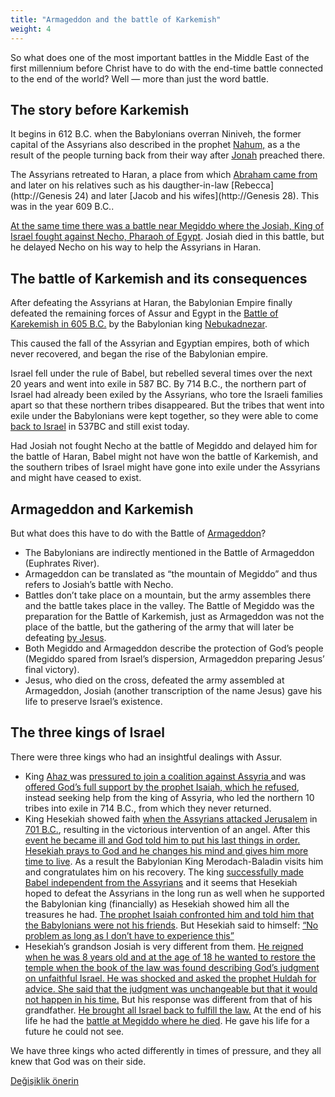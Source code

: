 ```yaml
---
title: "Armageddon and the battle of Karkemish"
weight: 4
---
```



So what does one of the most important battles in the Middle East of the first millennium before Christ have to do with the end-time battle connected to the end of the world? Well — more than just the word battle.


## The story before Karkemish

<a name="9897"></a>
It begins in 612 B.C. when the Babylonians overran Niniveh, the former capital of the Assyrians also described in the prophet [Nahum,](https://www.bibleserver.com/NIV/Nahum1) as a the result of the people turning back from their way after [Jonah](https://www.bibleserver.com/NIV/Jonah1) preached there.

The Assyrians retreated to Haran, a place from which [Abraham came from](https://www.bibleserver.com/NIV/Genesis11%3A31) and later on his relatives such as his daugther-in-law [Rebecca](http://Genesis 24) and later [Jacob and his wifes](http://Genesis 28). This was in the year 609 B.C..

[At the same time there was a battle near Megiddo where the Josiah, King of Israel fought against Necho, Pharaoh of Egypt](https://www.bibleserver.com/NIV/2%20Chronicles35%3A20-25). Josiah died in this battle, but he delayed Necho on his way to help the Assyrians in Haran.


## The battle of Karkemish and its consequences

<a name="ae51"></a>
After defeating the Assyrians at Haran, the Babylonian Empire finally defeated the remaining forces of Assur and Egypt in the [Battle of Karekemish in 605 B.C.](https://en.wikipedia.org/wiki/Battle_of_Carchemish) by the Babylonian king [Nebukadnezar](https://en.wikipedia.org/wiki/Nebuchadnezzar_II).

This caused the fall of the Assyrian and Egyptian empires, both of which never recovered, and began the rise of the Babylonian empire.

Israel fell under the rule of Babel, but rebelled several times over the next 20 years and went into exile in 587 BC. By 714 B.C., the northern part of Israel had already been exiled by the Assyrians, who tore the Israeli families apart so that these northern tribes disappeared. But the tribes that went into exile under the Babylonians were kept together, so they were able to come [back to Israel](https://www.bibleserver.com/NIV/Ezra1%3A1-3) in 537BC and still exist today.

Had Josiah not fought Necho at the battle of Megiddo and delayed him for the battle of Haran, Babel might not have won the battle of Karkemish, and the southern tribes of Israel might have gone into exile under the Assyrians and might have ceased to exist.


## Armageddon and Karkemish

<a name="3991"></a>
But what does this have to do with the Battle of [Armageddon](https://www.bibleserver.com/NIV/Revelation16%3A12-16)?

- The Babylonians are indirectly mentioned in the Battle of Armageddon (Euphrates River).
- Armageddon can be translated as “the mountain of Megiddo” and thus refers to Josiah’s battle with Necho.
- Battles don’t take place on a mountain, but the army assembles there and the battle takes place in the valley. The Battle of Megiddo was the preparation for the Battle of Karkemish, just as Armageddon was not the place of the battle, but the gathering of the army that will later be defeating [by Jesus](https://www.bibleserver.com/NIV/Revelation19%3A11-21).
- Both Megiddo and Armageddon describe the protection of God’s people (Megiddo spared from Israel’s dispersion, Armageddon preparing Jesus’ final victory).
- Jesus, who died on the cross, defeated the army assembled at Armageddon, Josiah (another transcription of the name Jesus) gave his life to preserve Israel’s existence.



## The three kings of Israel

<a name="9892"></a>
There were three kings who had an insightful dealings with Assur.

- King [Ahaz ](https://www.bibleserver.com/NIV/Isaiah7%3A1-14)was [pressured to join a coalition against Assyria ](https://en.wikipedia.org/wiki/Ahaz#Destruction_of_Northern_Kingdom)and was [offered God’s full support by the prophet Isaiah, which he refused](https://www.bibleserver.com/NIV/Isaiah7%3A1-14), instead seeking help from the king of Assyria, who led the northern 10 tribes into exile in 714 B.C., from which they never returned.
- King Hesekiah showed faith [when the Assyrians attacked Jerusalem](https://www.bibleserver.com/NIV/Isaiah37) in [701 B.C.](https://en.wikipedia.org/wiki/Hezekiah#Political_moves_and_Assyrian_invasion), resulting in the victorious intervention of an angel. After this [event he became ill and God told him to put his last things in order. Hesekiah prays to God and he changes his mind and gives him more time to live](https://www.bibleserver.com/NIV/Isaiah38). As a result the Babylonian King Merodach-Baladin visits him and congratulates him on his recovery. The king [successfully made Babel independent from the Assyrians](https://en.wikipedia.org/wiki/Marduk-apla-iddina_II) and it seems that Hesekiah hoped to defeat the Assyrians in the long run as well when he supported the Babylonian king (financially) as Hesekiah showed him all the treasures he had. [The prophet Isaiah confronted him and told him that the Babylonians were not his friends](https://www.bibleserver.com/NIV/Isaiah39%3A3-7). But Hesekiah said to himself: [“No problem as long as I don’t have to experience this”](https://www.bibleserver.com/NIV/Isaiah39%3A8)
- Hesekiah’s grandson Josiah is very different from them. [He reigned when he was 8 years old and at the age of 18 he wanted to restore the temple when the book of the law was found describing God’s judgment on unfaithful Israel. He was shocked and asked the prophet Huldah for advice. She said that the judgment was unchangeable but that it would not happen in his time.](https://www.bibleserver.com/NIV/2%20Kings22) But his response was different from that of his grandfather. [He brought all Israel back to fulfill the law.](https://www.bibleserver.com/NIV/2%20Kings23%3A1-27) At the end of his life he had the [battle at Megiddo where he died](https://www.bibleserver.com/NIV/2%20Kings23%3A28-30). He gave his life for a future he could not see.


We have three kings who acted differently in times of pressure, and they all knew that God was on their side.






[Değişiklik önerin](https://github.com/revelation-today/revelation-today/blob/main/exampleSite/content/docs/content/bowls/expl/armageddon-and-the-battle-of-karkemish.md)
